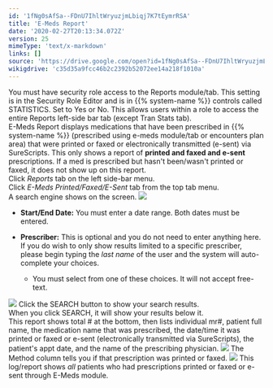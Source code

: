 ```yaml
---
id: '1fNg0sAfSa--FDnU7IhltWryuzjmLbiqj7K7tEymrRSA'
title: 'E-Meds Report'
date: '2020-02-27T20:13:34.072Z'
version: 25
mimeType: 'text/x-markdown'
links: []
source: 'https://drive.google.com/open?id=1fNg0sAfSa--FDnU7IhltWryuzjmLbiqj7K7tEymrRSA'
wikigdrive: 'c35d35a9fcc46b2c2392b52072ee14a218f1010a'
---
```

You must have security role access to the Reports module/tab. This setting is in the Security Role Editor and is in {{% system-name %}} controls called STATISTICS. Set to Yes or No. This allows users within a role to access the entire Reports left-side bar tab (except Tran Stats tab).  
E-Meds Report displays medications that have been prescribed in {{% system-name %}} (prescribed using e-meds module/tab or encounters plan area) that were printed or faxed or electronically transmitted (e-sent) via SureScripts. This only shows a report of **printed and faxed and e-sent** prescriptions. If a med is prescribed but hasn't been/wasn't printed or faxed, it does not show up on this report.  
Click *Reports* tab on the left side-bar menu.  
Click *E-Meds Printed/Faxed/E-Sent* tab from the top tab menu.  
A search engine shows on the screen.
![](../e-meds-report.assets/dccec6520c8b9ec60c321231543901f4.png)

* <strong>Start/End Date:</strong> You must enter a date range. Both dates must be entered.
* <strong>Prescriber:</strong> This is optional and you do not need to enter anything here. If you do wish to only show results limited to a specific prescriber, please begin typing the <em>last name</em> of the user and the system will auto-complete your choices.


   * You must select from one of these choices. It will not accept free-text.


![](../e-meds-report.assets/3205306a5c31dbc453ffd85389c97d7f.png)
Click the SEARCH button to show your search results.  
When you click SEARCH, it will show your results below it.  
This report shows total # at the bottom, then lists individual mr#, patient full name, the medication name that was prescribed, the date/time it was printed or faxed or e-sent (electronically transmitted via SureScripts), the patient's appt date, and the name of the prescribing physician.
![](../e-meds-report.assets/d6d2e1d7029e2ceb1123d783f7bb353d.jpg)
The Method column tells you if that prescription was printed or faxed.
![](../e-meds-report.assets/2f791fca3c810b42a9a10c5b05332620.png)
This log/report shows *all* patients who had prescriptions printed or faxed or e-sent through E-Meds module.
